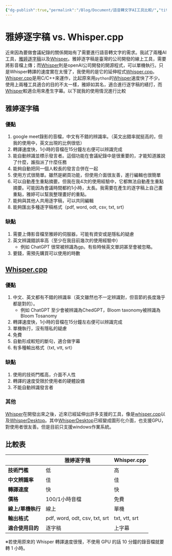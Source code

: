 ```yaml
---
{"dg-publish":true,"permalink":"/Blog/Document/語音轉文字AI工具比較/","title":"雅婷逐字稿 vs. Whisper.cpp","tags":["blog","ai","text"],"created":"2023-03-28T00:00:00.000Z","updated":"2023-03-28T00:00:00.000Z"}
---
```



# 雅婷逐字稿 vs. Whisper.cpp

近來因為要做會議紀錄的關係開始有了需要進行語音轉文字的需求。我試了兩種AI工具，[雅婷逐字稿](https://asr.yating.tw/)以及[Whisper](https://github.com/openai/whisper)。雅婷逐字稿是臺灣的公司開發的線上工具，需要將影音檔上傳；而[Whisper](https://github.com/openai/whisper)則是openAI公司開發的開源程式，可以單機執行。只是Whisper轉譯的速度實在太慢了，我使用的是它的延伸程式[Whisper.cpp](https://github.com/ggerganov/whisper.cpp)。[Whisper.cpp](https://github.com/ggerganov/whisper.cpp)是用C/C++來運作，比起原來用`python`的[Whisper](https://github.com/openai/whisper)速度快了不少。使用上兩種工具適合的目的不太一樣，雅婷如其名，適合進行逐字稿的繕打，而[Whisper](https://github.com/openai/whisper)較適合用來產生字幕。以下就我的使用情況進行比較

## 雅婷逐字稿

### 優點

1. google meet錄影的音檔，中文有不錯的辨識率。（英文出錯率就挺高的，但我的使用中，英文出現的比例很低）
2. 轉譯速度快，1小時的音檔在15分鐘左右便可以辨識完成
3. 能自動辨識並標示發言者。這個功能在會議紀錄中是很重要的，才能知道誰說了什麼，誰指派了什麼任務
4. 能夠自動把同一個人較長的發言合併在一起
5. 使用方式很簡單。雖然是網頁功能，但使用介面很友善，進行編輯也很簡單
6. 可以自動產生重點摘要。但我在我4次的使用經驗中，它都無法自動產生重點摘要。可能因為會議時間都約1小時，太長。我需要在產生的逐字稿上自己畫重點，雅婷可以幫我整理畫好的重點。
7. 能夠與其他人共用逐字稿，可以共同編輯
8. 能夠匯出多種逐字稿格式（pdf, word, odt, csv, txt, srt）

### 缺點

1. 需要上傳影音檔至雅婷的伺服器，可能有資安或是隱私的疑慮
2. 英文辨識錯誤率高（至少在我目前幾次的使用經驗中）
   - 例如 ChatGPT 很常被辨識為gp。有些時候英文單詞甚至會被忽略。
3. 要錢，需預先購買可以使用的時數

## [Whisper.cpp](https://github.com/ggerganov/whisper.cpp)

### 優點

1. 中文、英文都有不錯的辨識率（英文雖然也不一定辨識對，但音節的長度幾乎都是對的）。
   - 例如 ChatGPT 至少會被辨識為ChedGPT，Bloom taxonomy被辨識為Bloom Tosanomy
2. 轉譯速度快，1小時的音檔在15分鐘左右便可以辨識完成
3. 單機執行，沒有隱私的疑慮
4. 免費
5. 自動形成較短的斷句，適合做字幕
6. 有多種輸出格式（txt, vtt, srt）

### 缺點

1. 使用的技術門檻高，介面不人性
2. 轉譯的速度受限於使用者的硬體設備
3. 不能自動辨識發言者

### 其他

[Whisper](https://github.com/openai/whisper)在開發出來之後，近來已經延伸出許多支援的工具，像是[whisper.cpp](https://github.com/ggerganov/whisper.cpp)以及[WhisperDesktop](https://github.com/Const-me/Whisper)。其中[WhisperDesktop](https://github.com/Const-me/Whisper)已經變成圖形化介面，也支援GPU，對使用者很友善。但是目前只支援windows作業系統。

## 比較表

|                                                      | **雅婷逐字稿**                     | **Whisper.cpp** |
| ---------------------------------------------------- | ----------------------------- | --------------- |
| **技術門檻**                                             | 低                             | 高               |
| **中文辨識率**                                            | 佳                             | 佳               |
| **轉譯速度**                                             | 快                             | 快               |
| **價格**                                               | 100/1小時音檔                     | 免費              |
| **線上/單機執行**                                          | 線上                            | 單機              |
| **輸出格式**                                             | pdf, word, odt, csv, txt, srt | txt, vtt, srt   |
| **適合使用目的**                                           | 逐字稿                           | 上字幕             |

※若使用原來的 Whisper 轉譯速度很慢，不使用 GPU 的話 10 分鐘的錄音檔就要轉 1 小時。 